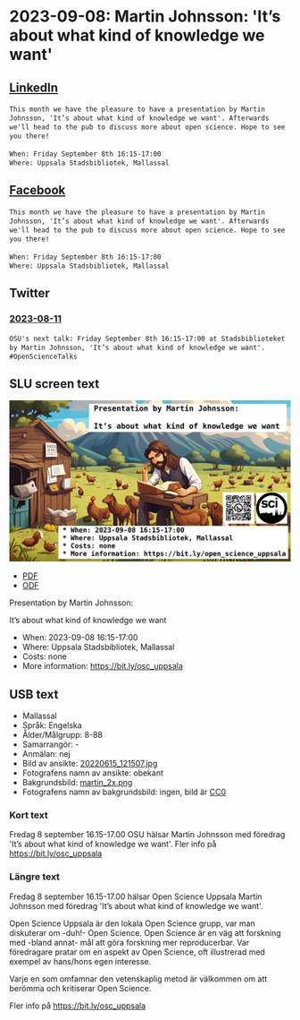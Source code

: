 # 2023-09-08: Martin Johnsson: 'It’s about what kind of knowledge we want'

## [LinkedIn](https://www.linkedin.com/feed/update/urn:li:activity:7095806072556335104?utm_source=share&utm_medium=member_desktop)

```text
This month we have the pleasure to have a presentation by Martin Johnsson, 'It’s about what kind of knowledge we want'. Afterwards we'll head to the pub to discuss more about open science. Hope to see you there!

When: Friday September 8th 16:15-17:00
Where: Uppsala Stadsbibliotek, Mallassal
```

## [Facebook](https://fb.me/e/3K9nTP25D)

```text
This month we have the pleasure to have a presentation by Martin Johnsson, 'It’s about what kind of knowledge we want'. Afterwards we'll head to the pub to discuss more about open science. Hope to see you there!

When: Friday September 8th 16:15-17:00
Where: Uppsala Stadsbibliotek, Mallassal
```

## Twitter

### [2023-08-11](https://twitter.com/opensciupp/status/1690039181580382208)

```text
OSU's next talk: Friday September 8th 16:15-17:00 at Stadsbiblioteket by Martin Johnsson, 'It’s about what kind of knowledge we want'. #OpenScienceTalks
```

## SLU screen text

![Martin Johnsson: 'It’s about what kind of knowledge we want'](martin_2x_with_text.png)

* [PDF](screens_slu.pdf)
* [ODF](screens_slu.odg)

Presentation by Martin Johnsson:

It’s about what kind of knowledge we want

* When: 2023-09-08 16:15-17:00
* Where: Uppsala Stadsbibliotek, Mallassal
* Costs: none
* More information: <https://bit.ly/osc_uppsala>

## USB text

* Mallassal
* Språk: Engelska
* Ålder/Målgrupp: 8-88
* Samarrangör: -
* Anmälan: nej
* Bild av ansikte: [20220615_121507.jpg](20220615_121507.jpg)
* Fotografens namn av ansikte: obekant
* Bakgrundsbild: [martin_2x.png](martin_2x.png)
* Fotografens namn av bakgrundsbild: ingen, bild är [CC0](https://en.wikipedia.org/wiki/Creative_Commons_license#Zero_/_public_domain)

### Kort text

Fredag 8 september 16.15-17.00 OSU hälsar Martin Johnsson
med föredrag 'It’s about what kind of knowledge we want'.
Fler info på <https://bit.ly/osc_uppsala>

### Längre text

Fredag 8 september 16.15-17.00 hälsar Open Science Uppsala
Martin Johnsson
med föredrag 'It’s about what kind of knowledge we want'.

Open Science Uppsala är den lokala Open Science grupp,
var man diskuterar om -duh!- Open Science.
Open Science är en väg att forskning med -bland annat-
mål att göra forskning mer reproducerbar.
Var föredragare pratar om en aspekt av Open Science, oft
illustrerad med exempel av hans/hons egen interesse.

Varje en som omfamnar den vetenskaplig metod är välkommen
om att berömma och kritiserar Open Science.

Fler info på <https://bit.ly/osc_uppsala>
